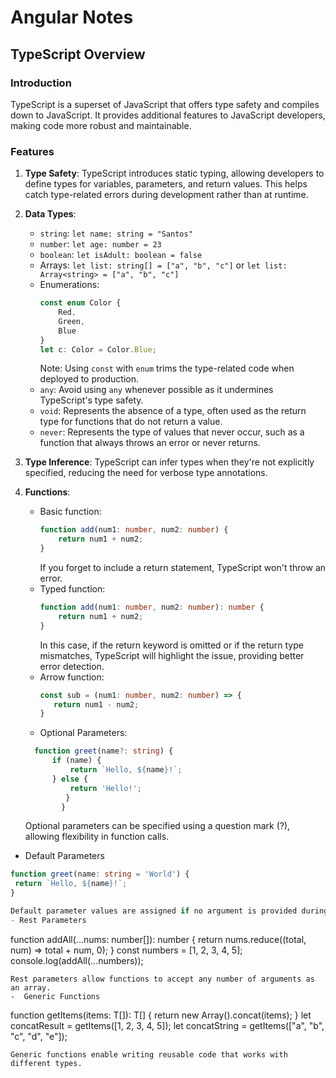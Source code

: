 # Angular Notes

## TypeScript Overview

### Introduction
TypeScript is a superset of JavaScript that offers type safety and compiles down to JavaScript. It provides additional features to JavaScript developers, making code more robust and maintainable.

### Features
1. **Type Safety**: TypeScript introduces static typing, allowing developers to define types for variables, parameters, and return values. This helps catch type-related errors during development rather than at runtime.
2. **Data Types**:
   - `string`: `let name: string = "Santos"`
   - `number`: `let age: number = 23`
   - `boolean`: `let isAdult: boolean = false`
   - Arrays: `let list: string[] = ["a", "b", "c"]` or `let list: Array<string> = ["a", "b", "c"]`
   - Enumerations: 
     ```typescript
     const enum Color {
         Red,
         Green,
         Blue
     }
     let c: Color = Color.Blue;
     ```
     Note: Using `const` with `enum` trims the type-related code when deployed to production.
   - `any`: Avoid using `any` whenever possible as it undermines TypeScript's type safety.
   - `void`: Represents the absence of a type, often used as the return type for functions that do not return a value.
   - `never`: Represents the type of values that never occur, such as a function that always throws an error or never returns.

3. **Type Inference**: TypeScript can infer types when they're not explicitly specified, reducing the need for verbose type annotations.
   
4. **Functions**:
   - Basic function:
     ```typescript
     function add(num1: number, num2: number) {
         return num1 + num2;
     }
     ```
     If you forget to include a return statement, TypeScript won't throw an error.
   - Typed function:
     ```typescript
     function add(num1: number, num2: number): number {
         return num1 + num2;
     }
     ```
     In this case, if the return keyword is omitted or if the return type mismatches, TypeScript will highlight the issue, providing better error detection.
   - Arrow function:
     ```typescript
     const sub = (num1: number, num2: number) => {
        return num1 - num2;
     }
     ```
   - Optional Parameters:
    ```typescript
      function greet(name?: string) {
          if (name) {
              return `Hello, ${name}!`;
          } else {
              return 'Hello!';
             }
            }
     ```
    Optional parameters can be specified using a question mark (?), allowing flexibility in function calls.
   
  - Default Parameters
   ```typescript
   function greet(name: string = 'World') {
    return `Hello, ${name}!`;
   }

   Default parameter values are assigned if no argument is provided during the function call.
 - Rest Parameters
  ```
   function addAll(...nums: number[]): number {
    return nums.reduce((total, num) => total + num, 0);
   }
   const numbers = [1, 2, 3, 4, 5];
   console.log(addAll(...numbers)); 
  ```
  Rest parameters allow functions to accept any number of arguments as an array.
 -  Generic Functions
  ```
   function getItems<T>(items: T[]): T[] {
      return new Array<T>().concat(items);
   }
   let concatResult = getItems<number>([1, 2, 3, 4, 5]);
   let concatString = getItems<string>(["a", "b", "c", "d", "e"]);
  ```
  Generic functions enable writing reusable code that works with different types.
